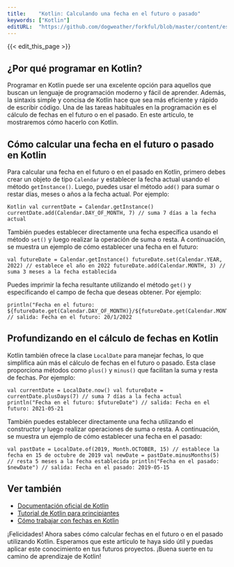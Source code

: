 ```yaml
---
title:    "Kotlin: Calculando una fecha en el futuro o pasado"
keywords: ["Kotlin"]
editURL:  "https://github.com/dogweather/forkful/blob/master/content/es/kotlin/calculating-a-date-in-the-future-or-past.md"
---
```


{{< edit_this_page >}}

## ¿Por qué programar en Kotlin?

Programar en Kotlin puede ser una excelente opción para aquellos que buscan un lenguaje de programación moderno y fácil de aprender. Además, la sintaxis simple y concisa de Kotlin hace que sea más eficiente y rápido de escribir código. Una de las tareas habituales en la programación es el cálculo de fechas en el futuro o en el pasado. En este artículo, te mostraremos cómo hacerlo con Kotlin.

## Cómo calcular una fecha en el futuro o pasado en Kotlin

Para calcular una fecha en el futuro o en el pasado en Kotlin, primero debes crear un objeto de tipo `Calendar` y establecer la fecha actual usando el método `getInstance()`. Luego, puedes usar el método `add()` para sumar o restar días, meses o años a la fecha actual. Por ejemplo:

```
Kotlin val currentDate = Calendar.getInstance() currentDate.add(Calendar.DAY_OF_MONTH, 7) // suma 7 días a la fecha actual
```

También puedes establecer directamente una fecha específica usando el método `set()` y luego realizar la operación de suma o resta. A continuación, se muestra un ejemplo de cómo establecer una fecha en el futuro:

```
val futureDate = Calendar.getInstance() futureDate.set(Calendar.YEAR, 2022) // establece el año en 2022 futureDate.add(Calendar.MONTH, 3) // suma 3 meses a la fecha establecida
```

Puedes imprimir la fecha resultante utilizando el método `get()` y especificando el campo de fecha que deseas obtener. Por ejemplo:

```
println("Fecha en el futuro: ${futureDate.get(Calendar.DAY_OF_MONTH)}/${futureDate.get(Calendar.MONTH)}/${futureDate.get(Calendar.YEAR)}")
// salida: Fecha en el futuro: 20/1/2022
```

## Profundizando en el cálculo de fechas en Kotlin

Kotlin también ofrece la clase `LocalDate` para manejar fechas, lo que simplifica aún más el cálculo de fechas en el futuro o pasado. Esta clase proporciona métodos como `plus()` y `minus()` que facilitan la suma y resta de fechas. Por ejemplo:

```
val currentDate = LocalDate.now() val futureDate = currentDate.plusDays(7) // suma 7 días a la fecha actual println("Fecha en el futuro: $futureDate") // salida: Fecha en el futuro: 2021-05-21
```

También puedes establecer directamente una fecha utilizando el constructor y luego realizar operaciones de suma o resta. A continuación, se muestra un ejemplo de cómo establecer una fecha en el pasado:

```
val pastDate = LocalDate.of(2019, Month.OCTOBER, 15) // establece la fecha en 15 de octubre de 2019 val newDate = pastDate.minusMonths(5) // resta 5 meses a la fecha establecida println("Fecha en el pasado: $newDate") // salida: Fecha en el pasado: 2019-05-15
```

## Ver también

- [Documentación oficial de Kotlin](https://kotlinlang.org/docs/home.html)
- [Tutorial de Kotlin para principiantes](https://www.devexperto.com/kotlin-tutorial-basico/)
- [Cómo trabajar con fechas en Kotlin](https://www.baeldung.com/kotlin-dates)

¡Felicidades! Ahora sabes cómo calcular fechas en el futuro o en el pasado utilizando Kotlin. Esperamos que este artículo te haya sido útil y puedas aplicar este conocimiento en tus futuros proyectos. ¡Buena suerte en tu camino de aprendizaje de Kotlin!